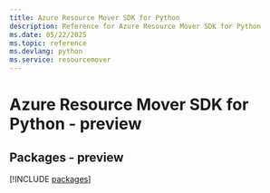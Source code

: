 ```yaml
---
title: Azure Resource Mover SDK for Python
description: Reference for Azure Resource Mover SDK for Python
ms.date: 05/22/2025
ms.topic: reference
ms.devlang: python
ms.service: resourcemover
---
```

# Azure Resource Mover SDK for Python - preview
## Packages - preview
[!INCLUDE [packages](resource-mover-index.md)]